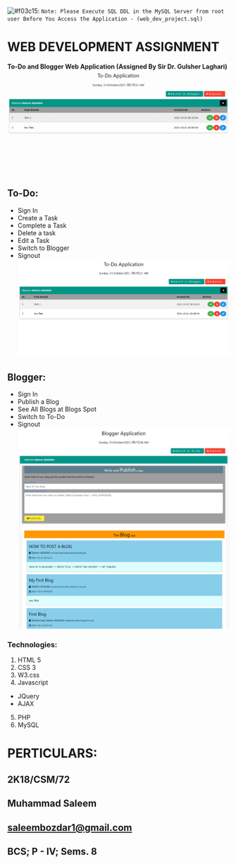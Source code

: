![#f03c15](https://via.placeholder.com/15/f03c15/000000?text=+): `Note: Please Execute SQL DDL in the MySQL Server from root user Before You Access the Application - (web_dev_project.sql)`
# WEB DEVELOPMENT ASSIGNMENT
<b>To-Do and Blogger Web Application (Assigned By Sir Dr. Gulsher Laghari)</b><br/>
![alt text](https://github.com/saleem3864/web_dev_assignment/blob/master/Images/gif_image.gif)
## To-Do:
 * Sign In
 * Create a Task
 * Complete a Task
 * Delete a task
 * Edit a Task
 * Switch to Blogger
 * Signout
 ![alt text](https://github.com/saleem3864/web_dev_assignment/blob/master/Images/to_do.png)
## Blogger:
  * Sign In
  * Publish a Blog
  * See All Blogs at Blogs Spot
  * Switch to To-Do
  * Signout
   ![alt text](https://github.com/saleem3864/web_dev_assignment/blob/master/Images/publish_blog.png)
   ![alt text](https://github.com/saleem3864/web_dev_assignment/blob/master/Images/blog_spot.png)
### Technologies:
  1. HTML 5
  2. CSS 3
  3. W3.css
  4. Javascript
   * JQuery
   * AJAX
  5. PHP
  6. MySQL
# PERTICULARS:
## 2K18/CSM/72
## Muhammad Saleem
## [saleembozdar1@gmail.com](mailto:saleembozdar1@gmail.com)
## BCS; P - IV; Sems. 8
